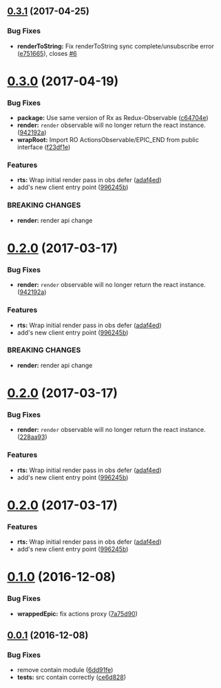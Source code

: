 <a name="0.3.1"></a>
## [0.3.1](https://github.com/BerkeleyTrue/react-redux-epic/compare/v0.3.0...v0.3.1) (2017-04-25)


### Bug Fixes

* **renderToString:** Fix renderToString sync complete/unsubscribe error ([e751665](https://github.com/BerkeleyTrue/react-redux-epic/commit/e751665)), closes [#6](https://github.com/BerkeleyTrue/react-redux-epic/issues/6)



<a name="0.3.0"></a>
# [0.3.0](https://github.com/BerkeleyTrue/react-redux-epic/compare/0.1.0...v0.3.0) (2017-04-19)


### Bug Fixes

* **package:** Use same version of Rx as Redux-Observable ([c64704e](https://github.com/BerkeleyTrue/react-redux-epic/commit/c64704e))
* **render:** `render` observable will no longer return the react instance. ([942192a](https://github.com/BerkeleyTrue/react-redux-epic/commit/942192a))
* **wrapRoot:** Import RO ActionsObservable/EPIC_END from public interface ([f23df1e](https://github.com/BerkeleyTrue/react-redux-epic/commit/f23df1e))


### Features

* **rts:** Wrap initial render pass in obs defer ([adaf4ed](https://github.com/BerkeleyTrue/react-redux-epic/commit/adaf4ed))
* add's new client entry point ([996245b](https://github.com/BerkeleyTrue/react-redux-epic/commit/996245b))


### BREAKING CHANGES

* **render:** render api change



<a name="0.2.0"></a>
# [0.2.0](https://github.com/BerkeleyTrue/react-redux-epic/compare/0.1.0...v0.2.0) (2017-03-17)


### Bug Fixes

* **render:** `render` observable will no longer return the react instance. ([942192a](https://github.com/BerkeleyTrue/react-redux-epic/commit/942192a))


### Features

* **rts:** Wrap initial render pass in obs defer ([adaf4ed](https://github.com/BerkeleyTrue/react-redux-epic/commit/adaf4ed))
* add's new client entry point ([996245b](https://github.com/BerkeleyTrue/react-redux-epic/commit/996245b))


### BREAKING CHANGES

* **render:** render api change



<a name="0.2.0"></a>
# [0.2.0](https://github.com/BerkeleyTrue/react-redux-epic/compare/0.1.0...v0.2.0) (2017-03-17)


### Bug Fixes

* **render:** `render` observable will no longer return the react instance. ([228aa93](https://github.com/BerkeleyTrue/react-redux-epic/commit/228aa93))


### Features

* **rts:** Wrap initial render pass in obs defer ([adaf4ed](https://github.com/BerkeleyTrue/react-redux-epic/commit/adaf4ed))
* add's new client entry point ([996245b](https://github.com/BerkeleyTrue/react-redux-epic/commit/996245b))



<a name="0.2.0"></a>
# [0.2.0](https://github.com/BerkeleyTrue/react-redux-epic/compare/0.1.0...v0.2.0) (2017-03-17)


### Features

* **rts:** Wrap initial render pass in obs defer ([adaf4ed](https://github.com/BerkeleyTrue/react-redux-epic/commit/adaf4ed))
* add's new client entry point ([996245b](https://github.com/BerkeleyTrue/react-redux-epic/commit/996245b))



<a name="0.1.0"></a>
# [0.1.0](https://github.com/BerkeleyTrue/react-redux-epic/compare/0.0.1...0.1.0) (2016-12-08)


### Bug Fixes

* **wrappedEpic:** fix actions proxy ([7a75d90](https://github.com/BerkeleyTrue/react-redux-epic/commit/7a75d90))



<a name="0.0.1"></a>
## [0.0.1](https://github.com/BerkeleyTrue/react-redux-epic/compare/6dd91fe...0.0.1) (2016-12-08)


### Bug Fixes

* remove contain module ([6dd91fe](https://github.com/BerkeleyTrue/react-redux-epic/commit/6dd91fe))
* **tests:** src contain correctly ([ce6d828](https://github.com/BerkeleyTrue/react-redux-epic/commit/ce6d828))



